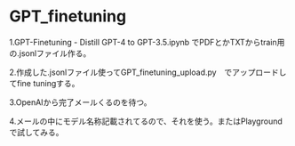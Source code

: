 # GPT_finetuning

1.GPT-Finetuning - Distill GPT-4 to GPT-3.5.ipynb でPDFとかTXTからtrain用の.jsonlファイル作る。　

2.作成した.jsonlファイル使ってGPT_finetuning_upload.py　でアップロードしてfine tuningする。

3.OpenAIから完了メールくるのを待つ。

4.メールの中にモデル名称記載されてるので、それを使う。またはPlaygroundで試してみる。
